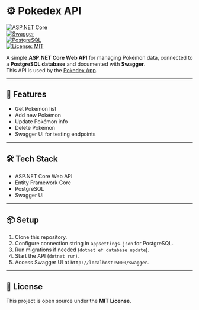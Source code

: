 # ⚙️ Pokedex API  

[![ASP.NET Core](https://img.shields.io/badge/ASP.NET%20Core-API-512BD4?logo=dotnet&logoColor=white)](https://dotnet.microsoft.com/apps/aspnet)  
[![Swagger](https://img.shields.io/badge/Swagger-Docs-brightgreen?logo=swagger&logoColor=white)](https://swagger.io/)  
[![PostgreSQL](https://img.shields.io/badge/PostgreSQL-DB-4169E1?logo=postgresql&logoColor=white)](https://www.postgresql.org/)  
[![License: MIT](https://img.shields.io/badge/License-MIT-green.svg)](https://opensource.org/licenses/MIT)  

A simple **ASP.NET Core Web API** for managing Pokémon data, connected to a **PostgreSQL database** and documented with **Swagger**.  
This API is used by the [Pokedex App](https://github.com/betanS/PokedexRetrofit).  

---

## 🚀 Features
- Get Pokémon list  
- Add new Pokémon  
- Update Pokémon info  
- Delete Pokémon  
- Swagger UI for testing endpoints  

---

## 🛠️ Tech Stack
- ASP.NET Core Web API  
- Entity Framework Core  
- PostgreSQL  
- Swagger UI  

---

## 📦 Setup
1. Clone this repository.  
2. Configure connection string in `appsettings.json` for PostgreSQL.  
3. Run migrations if needed (`dotnet ef database update`).  
4. Start the API (`dotnet run`).  
5. Access Swagger UI at `http://localhost:5000/swagger`.  

---

## 📜 License
This project is open source under the **MIT License**.  
